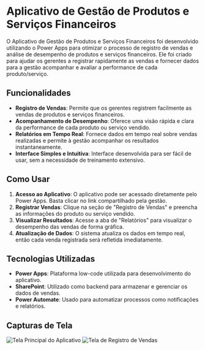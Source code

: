 # Aplicativo de Gestão de Produtos e Serviços Financeiros

O Aplicativo de Gestão de Produtos e Serviços Financeiros foi desenvolvido utilizando o Power Apps para otimizar o processo de registro de vendas e análise de desempenho de produtos e serviços financeiros. Ele foi criado para ajudar os gerentes a registrar rapidamente as vendas e fornecer dados para a gestão acompanhar e avaliar a performance de cada produto/serviço.

## Funcionalidades
- **Registro de Vendas**: Permite que os gerentes registrem facilmente as vendas de produtos e serviços financeiros.
- **Acompanhamento de Desempenho**: Oferece uma visão rápida e clara da performance de cada produto ou serviço vendido.
- **Relatórios em Tempo Real**: Fornece dados em tempo real sobre vendas realizadas e permite à gestão acompanhar os resultados instantaneamente.
- **Interface Simples e Intuitiva**: Interface desenvolvida para ser fácil de usar, sem a necessidade de treinamento extensivo.

## Como Usar
1. **Acesso ao Aplicativo**: O aplicativo pode ser acessado diretamente pelo Power Apps. Basta clicar no link compartilhado pela gestão.
2. **Registrar Vendas**: Clique na seção de "Registro de Vendas" e preencha as informações do produto ou serviço vendido.
3. **Visualizar Resultados**: Acesse a aba de "Relatórios" para visualizar o desempenho das vendas de forma gráfica.
4. **Atualização de Dados**: O sistema atualiza os dados em tempo real, então cada venda registrada será refletida imediatamente.

## Tecnologias Utilizadas
- **Power Apps**: Plataforma low-code utilizada para desenvolvimento do aplicativo.
- **SharePoint**: Utilizado como backend para armazenar e gerenciar os dados de vendas.
- **Power Automate**: Usado para automatizar processos como notificações e relatórios.

## Capturas de Tela
![Tela Principal do Aplicativo](https://make.powerapps.com/e/b0840209-85a1-e40d-ab9e-d0c4fb741fee/canvas?action=edit&form-factor=phone&app-id=%2Fproviders%2FMicrosoft.PowerApps%2Fapps%2Fc5a1716d-9684-47a5-a742-9864ee75ec55)
![Tela de Registro de Vendas](https://make.powerapps.com/e/b0840209-85a1-e40d-ab9e-d0c4fb741fee/canvas?action=edit&form-factor=phone&app-id=%2Fproviders%2FMicrosoft.PowerApps%2Fapps%2Fc5a1716d-9684-47a5-a742-9864ee75ec55)





